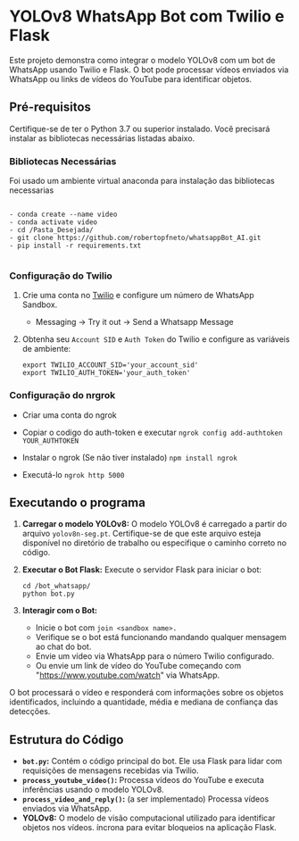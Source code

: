 
# YOLOv8 WhatsApp Bot com Twilio e Flask

Este projeto demonstra como integrar o modelo YOLOv8 com um bot de WhatsApp usando Twilio e Flask. O bot pode processar vídeos enviados via WhatsApp ou links de vídeos do YouTube para identificar objetos.

## Pré-requisitos

Certifique-se de ter o Python 3.7 ou superior instalado. Você precisará instalar as bibliotecas necessárias listadas abaixo.

### Bibliotecas Necessárias

Foi usado um ambiente virtual anaconda para instalação das bibliotecas necessarias


  
```
  
- conda create --name video
- conda activate video
- cd /Pasta_Desejada/
- git clone https://github.com/robertopfneto/whatsappBot_AI.git
- pip install -r requirements.txt


```

### Configuração do Twilio

1. Crie uma conta no [Twilio](https://www.twilio.com/) e configure um número de WhatsApp Sandbox.
   -  Messaging -> Try it out -> Send a Whatsapp Message
  
3. Obtenha seu `Account SID` e `Auth Token` do Twilio e configure as variáveis de ambiente:
   ```
   export TWILIO_ACCOUNT_SID='your_account_sid'
   export TWILIO_AUTH_TOKEN='your_auth_token'
   ```

### Configuração do nrgrok
- Criar uma conta do ngrok
- Copiar o codigo do auth-token e executar
  `ngrok config add-authtoken YOUR_AUTHTOKEN`

- Instalar o ngrok (Se não tiver instalado)
    `npm install ngrok`

- Executá-lo
    `ngrok http 5000`
  
## Executando o programa

1. **Carregar o modelo YOLOv8:**
   O modelo YOLOv8 é carregado a partir do arquivo `yolov8n-seg.pt`. Certifique-se de que este arquivo esteja disponível no diretório de trabalho ou especifique o caminho correto no código.

2. **Executar o Bot Flask:**
   Execute o servidor Flask para iniciar o bot:
   ```
   cd /bot_whatsapp/
   python bot.py
   ```

4. **Interagir com o Bot:**
   - Inicie o bot com `join <sandbox name>.`
   - Verifique se o bot está funcionando mandando qualquer mensagem ao chat do bot.
   - Envie um vídeo via WhatsApp para o número Twilio configurado.
   - Ou envie um link de vídeo do YouTube começando com "https://www.youtube.com/watch" via WhatsApp.

O bot processará o vídeo e responderá com informações sobre os objetos identificados, incluindo a quantidade, média e mediana de confiança das detecções.

## Estrutura do Código

- **`bot.py`:** Contém o código principal do bot. Ele usa Flask para lidar com requisições de mensagens recebidas via Twilio.
- **`process_youtube_video()`:** Processa vídeos do YouTube e executa inferências usando o modelo YOLOv8.
- **`process_video_and_reply()`:** (a ser implementado) Processa vídeos enviados via WhatsApp.
- **YOLOv8:** O modelo de visão computacional utilizado para identificar objetos nos vídeos.
íncrona para evitar bloqueios na aplicação Flask.

